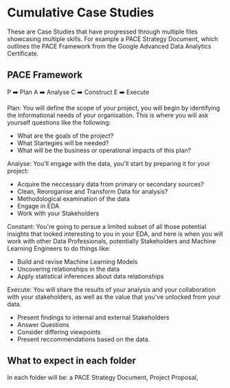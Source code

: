 # Cumulative Case Studies

These are Case Studies that have progressed through multiple files showcasing multiple skills. For example a PACE Strategy Document, which outlines the PACE Framework from the Google Advanced Data Analytics Certificate.

## PACE Framework
P ➡️ Plan
A ➡️ Analyse
C ➡️ Construct
E ➡️ Execute

Plan: You will define the scope of your project, you will begin by identifying the informational needs of your organisation. This is where you will ask yourself questions like the following:
* What are the goals of the project?
* What Startegies will be needed?
* What will be the business or operational impacts of this plan?

Analyse: You'll engage with the data, you'll start by preparing it for your project:
* Acquire the neccessary data from primary or secondary sources?
* Clean, Reoroganise and Transform Data for analysis?
* Methodological examination of the data
* Engage in EDA
* Work with your Stakeholders

Constant: You're going to persue a limited subset of all those potential insights that looked interesting to you in your EDA, and here is when you will work with other Data Professionals, potentially Stakeholders and Machine Learning Engineers to do things like:
* Build and revise Machine Learning Models
* Uncovering relationships in the data
* Apply statistical inferences about data relationships

Execute: You will share the results of your analysis and your collaboration with your stakeholders, as well as the value that you've unlocked from your data.
* Present findings to internal and external Stakeholders
* Answer Questions
* Consider differing viewpoints
* Present reccommendations based on the data.

## What to expect in each folder

In each folder will be: a PACE Strategy Document, Project Proposal, 
